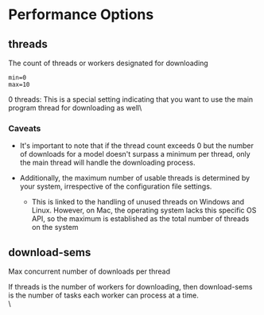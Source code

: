 # Performance Options

## threads

The count of threads or workers designated for downloading

```
min=0
max=10
```

0 threads: This is a special setting indicating that you want to use the main program thread for downloading as well\


### Caveats

* It's important to note that if the thread count exceeds 0 but the number of downloads for a model doesn't surpass a minimum per thread, only the main thread will handle the downloading process.
*   Additionally, the maximum number of usable threads is determined by your system, irrespective of the configuration file settings.



    * This is linked to the handling of unused threads on Windows and Linux. However, on Mac, the operating system lacks this specific OS API, so the maximum is established as the total number of threads on the system



## download-sems

Max concurrent number of downloads per thread

If threads is the number of workers for downloading, then download-sems is the number of tasks each worker can process at a time.\
\
